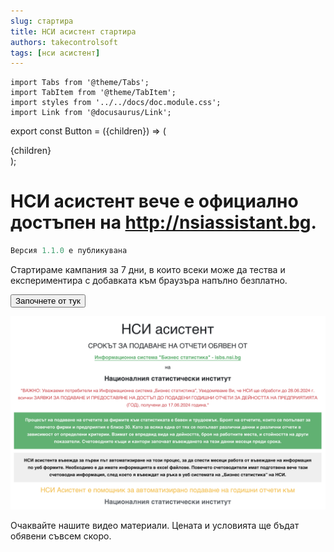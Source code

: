 ```yaml
---
slug: стартира
title: НСИ асистент стартира
authors: takecontrolsoft
tags: [нси асистент]
---
```

```mdx-code-block
import Tabs from '@theme/Tabs';
import TabItem from '@theme/TabItem';
import styles from '../../docs/doc.module.css';
import Link from '@docusaurus/Link';
```

export const Button = ({children}) => (
    <div className={styles.buttons}>
      <Link className="button button--primary button--lg"
        to="https://nsiassistant.bg/whatisnsiassistant">{children}
      </Link>
    </div>
);

# НСИ асистент вече е официално достъпен на http://nsiassistant.bg.


```js
Версия 1.1.0 е публикувана
```

Стартираме кампания за 7 дни, в които всеки може да тества и експериментира с добавката към браузъра напълно безплатно.

<Button>Започнете от тук</Button>

![alt text](image.png)

Очаквайте нашите видео материали. Цената и условията ще бъдат обявени съвсем скоро. 